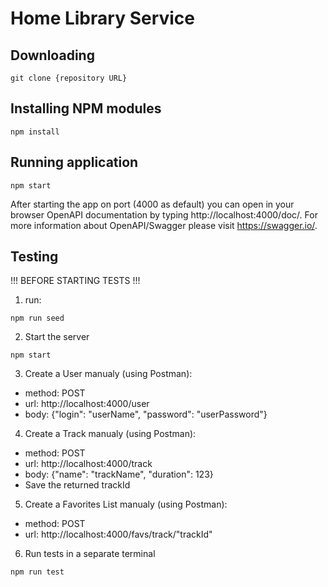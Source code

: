 # Home Library Service

## Downloading

```
git clone {repository URL}
```

## Installing NPM modules

```
npm install
```

## Running application

```
npm start
```

After starting the app on port (4000 as default) you can open
in your browser OpenAPI documentation by typing http://localhost:4000/doc/.
For more information about OpenAPI/Swagger please visit https://swagger.io/.

## Testing

!!! BEFORE STARTING TESTS !!!

1. run:

```
npm run seed
```

2. Start the server

```
npm start
```

3. Create a User manualy (using Postman):

- method: POST
- url: http://localhost:4000/user
- body: {"login": "userName", "password": "userPassword"}

4. Create a Track manualy (using Postman):

- method: POST
- url: http://localhost:4000/track
- body: {"name": "trackName", "duration": 123}
- Save the returned trackId

5. Create a Favorites List manualy (using Postman):

- method: POST
- url: http://localhost:4000/favs/track/"trackId"

6. Run tests in a separate terminal

```
npm run test
```
